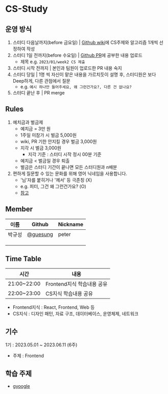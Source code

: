 # CS-Study
## 운영 방식
1. 스터디 다음날까지(before 금요일) | [Github wiki](https://github.com/guesung/CS-Study/wiki)에 CS주제와 알고리즘 1개씩 선정하여 작성
2. 스터디 1일 전까지(before 수요일) | [Github PR](https://github.com/guesung/CS-Study/pulls)에 공부한 내용 업로드
    - 제목 e.g. `2023/01/week2 CS 제출`
3. 스터디 시작 전까지 | 본인과 팀원이 업로드한 PR 내용 숙지
4. 스터디 당일 | 1명 씩 자신이 맡은 내용을 가르치듯이 설명 후, 스터디원은 보다 Deep하게, 다른 관점에서 질문
    - e.g. `예시 하나만 들어주세요, 왜 그런건가요?, 다른 건 없나요?`
5. 스터디 끝난 후 | PR merge

## Rules
1. 예치금과 벌금제
    - 예치금 = 3만 원
    - 1주일 미참가 시 벌금 5,000원
    - wiki, PR 기한 안지킬 경우 벌금 3,000원
    - 지각 시 벌금 3,000원
        - 지각 기준 : 스터디 시작 정시 00분 기준
    - 예치금 < 벌금일 경우 퇴출
    - 벌금은 스터디 기간이 끝나면 모든 스터디원과 n배분
9. 편하게 질문할 수 있는 문화를 위해 영어 닉네임을 사용합니다.
    - '님'자를 붙히거나 '께서' 등 극존칭 (X)
    - e.g. 피터, 그건 왜 그런건가요? (O)
    - [참고](https://about.daangn.com/culture/)

## Member
| 이름 | Github | Nickname |
| - | - | - |
| 박규성 | [@guesung](https://github.com/guesung)| peter |
| | | |
| | | |
| | | |

## Time Table
| 시간 | 내용 |
| - | - |
| 21:00~22:00 | Frontend지식 학습내용 공유 |
| 22:00~23:00 | CS지식 학습내용 공유 |

- Frontend지식 : React, Frontend, Web 등
- CS지식 : 디자인 패턴, 자료 구조, 데이터베이스, 운영체제, 네트워크

## 기수
1기 : 2023.05.01 ~ 2023.06.11 (6주)
- 주제 : Frontend


## 학습 주제
- [gyoogle](https://github.com/gyoogle/tech-interview-for-developer)
